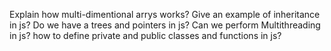 Explain how multi-dimentional arrys works?
Give an example of inheritance in js?
Do we have a trees and pointers in js?
Can we perform Multithreading in js?
how to define private and public classes and functions in js?
